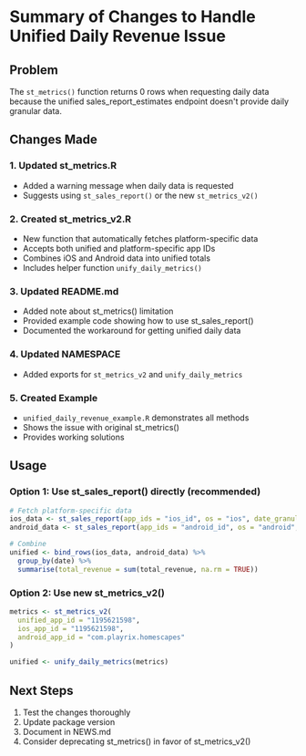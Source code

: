 # Summary of Changes to Handle Unified Daily Revenue Issue

## Problem
The `st_metrics()` function returns 0 rows when requesting daily data because the unified sales_report_estimates endpoint doesn't provide daily granular data.

## Changes Made

### 1. Updated st_metrics.R
- Added a warning message when daily data is requested
- Suggests using `st_sales_report()` or the new `st_metrics_v2()`

### 2. Created st_metrics_v2.R
- New function that automatically fetches platform-specific data
- Accepts both unified and platform-specific app IDs
- Combines iOS and Android data into unified totals
- Includes helper function `unify_daily_metrics()`

### 3. Updated README.md
- Added note about st_metrics() limitation
- Provided example code showing how to use st_sales_report()
- Documented the workaround for getting unified daily data

### 4. Updated NAMESPACE
- Added exports for `st_metrics_v2` and `unify_daily_metrics`

### 5. Created Example
- `unified_daily_revenue_example.R` demonstrates all methods
- Shows the issue with original st_metrics()
- Provides working solutions

## Usage

### Option 1: Use st_sales_report() directly (recommended)
```r
# Fetch platform-specific data
ios_data <- st_sales_report(app_ids = "ios_id", os = "ios", date_granularity = "daily")
android_data <- st_sales_report(app_ids = "android_id", os = "android", date_granularity = "daily")

# Combine
unified <- bind_rows(ios_data, android_data) %>%
  group_by(date) %>%
  summarise(total_revenue = sum(total_revenue, na.rm = TRUE))
```

### Option 2: Use new st_metrics_v2()
```r
metrics <- st_metrics_v2(
  unified_app_id = "1195621598",
  ios_app_id = "1195621598",
  android_app_id = "com.playrix.homescapes"
)

unified <- unify_daily_metrics(metrics)
```

## Next Steps
1. Test the changes thoroughly
2. Update package version
3. Document in NEWS.md
4. Consider deprecating st_metrics() in favor of st_metrics_v2()